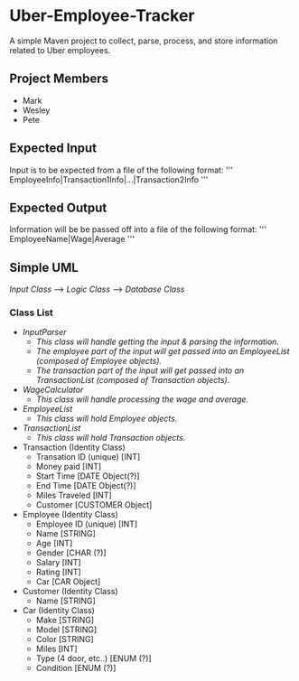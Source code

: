 # Uber-Employee-Tracker
A simple Maven project to collect, parse, process, and store information related to Uber employees.

## Project Members
* Mark
* Wesley
* Pete

## Expected Input
Input is to be expected from a file of the following format:
'''
EmployeeInfo|Transaction1Info|...|Transaction2Info
'''

## Expected Output
Information will be be passed off into a file of the following format:
'''
EmployeeName|Wage|Average
'''

## Simple UML
_Input Class_ --> _Logic Class_ --> _Database Class_

### Class List
* _InputParser_
    * _This class will handle getting the input & parsing the information._
    * _The employee part of the input will get passed into an EmployeeList (composed of Employee objects)._
    * _The transaction part of the input will get passed into an TransactionList (composed of Transaction objects)._
* _WageCalculator_
    * _This class will handle processing the wage and average._
* _EmployeeList_
    * _This class will hold Employee objects._
* _TransactionList_
    * _This class will hold Transaction objects._
* Transaction (Identity Class)
    * Transation ID (unique) [INT]
    * Money paid [INT]
    * Start Time [DATE Object(?)]
    * End Time [DATE Object(?)]
    * Miles Traveled [INT]
    * Customer [CUSTOMER Object]
* Employee (Identity Class)
    * Employee ID (unique) [INT]
    * Name [STRING]
    * Age [INT]
    * Gender [CHAR (?)]
    * Salary [INT]
    * Rating [INT]
    * Car [CAR Object]
* Customer (Identity Class)
    * Name [STRING]
* Car (Identity Class)
    * Make [STRING]
    * Model [STRING]
    * Color [STRING]
    * Miles [INT]
    * Type (4 door, etc..) [ENUM (?)]
    * Condition [ENUM (?)]
